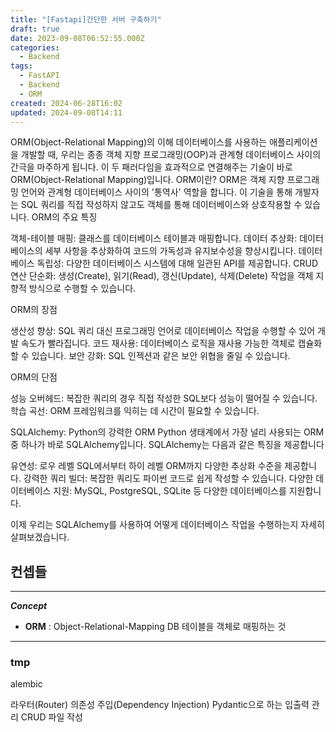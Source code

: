 ```yaml
---
title: "[Fastapi]간단한 서버 구축하기"
draft: true
date: 2023-09-08T06:52:55.000Z
categories:
  - Backend
tags:
  - FastAPI
  - Backend
  - ORM
created: 2024-06-28T16:02
updated: 2024-09-08T14:11
---
```


ORM(Object-Relational Mapping)의 이해
데이터베이스를 사용하는 애플리케이션을 개발할 때, 우리는 종종 객체 지향 프로그래밍(OOP)과 관계형 데이터베이스 사이의 간극을 마주하게 됩니다. 이 두 패러다임을 효과적으로 연결해주는 기술이 바로 ORM(Object-Relational Mapping)입니다.
ORM이란?
ORM은 객체 지향 프로그래밍 언어와 관계형 데이터베이스 사이의 '통역사' 역할을 합니다. 이 기술을 통해 개발자는 SQL 쿼리를 직접 작성하지 않고도 객체를 통해 데이터베이스와 상호작용할 수 있습니다.
ORM의 주요 특징

객체-테이블 매핑: 클래스를 데이터베이스 테이블과 매핑합니다.
데이터 추상화: 데이터베이스의 세부 사항을 추상화하여 코드의 가독성과 유지보수성을 향상시킵니다.
데이터베이스 독립성: 다양한 데이터베이스 시스템에 대해 일관된 API를 제공합니다.
CRUD 연산 단순화: 생성(Create), 읽기(Read), 갱신(Update), 삭제(Delete) 작업을 객체 지향적 방식으로 수행할 수 있습니다.

ORM의 장점

생산성 향상: SQL 쿼리 대신 프로그래밍 언어로 데이터베이스 작업을 수행할 수 있어 개발 속도가 빨라집니다.
코드 재사용: 데이터베이스 로직을 재사용 가능한 객체로 캡슐화할 수 있습니다.
보안 강화: SQL 인젝션과 같은 보안 위협을 줄일 수 있습니다.

ORM의 단점

성능 오버헤드: 복잡한 쿼리의 경우 직접 작성한 SQL보다 성능이 떨어질 수 있습니다.
학습 곡선: ORM 프레임워크를 익히는 데 시간이 필요할 수 있습니다.

SQLAlchemy: Python의 강력한 ORM
Python 생태계에서 가장 널리 사용되는 ORM 중 하나가 바로 SQLAlchemy입니다. SQLAlchemy는 다음과 같은 특징을 제공합니다

유연성: 로우 레벨 SQL에서부터 하이 레벨 ORM까지 다양한 추상화 수준을 제공합니다.
강력한 쿼리 빌더: 복잡한 쿼리도 파이썬 코드로 쉽게 작성할 수 있습니다.
다양한 데이터베이스 지원: MySQL, PostgreSQL, SQLite 등 다양한 데이터베이스를 지원합니다.

이제 우리는 SQLAlchemy를 사용하여 어떻게 데이터베이스 작업을 수행하는지 자세히 살펴보겠습니다.

## 컨셉들

---

**_Concept_**

- **ORM** : Object-Relational-Mapping DB 테이블을 객체로 매핑하는 것

---

### tmp

alembic

라우터(Router)
의존성 주입(Dependency Injection)
Pydantic으로 하는 입출력 관리
CRUD 파일 작성
